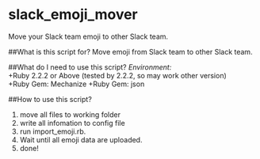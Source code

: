 # slack_emoji_mover
Move your Slack team emoji to other Slack team.

##What is this script for?
Move emoji from Slack team to other Slack team.

##What do I need to use this script?
*Environment:*  
 +Ruby 2.2.2 or Above (tested by 2.2.2, so may work other version)  
 +Ruby Gem: Mechanize
 +Ruby Gem: json

##How to use this script?
1. move all files to working folder
2. write all infomation to config file
3. run import_emoji.rb.
4. Wait until all emoji data are uploaded.
5. done!

